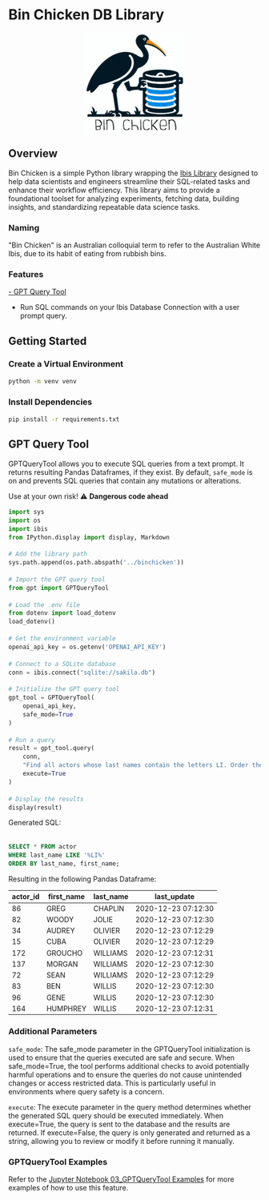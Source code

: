 # Bin Chicken DB Library

<p align="center">
<img src="bin_chicken_logo.png" style="display: block; margin: 0 auto; width: 200px; height: 200px;">
</p>

## Overview
Bin Chicken is a simple Python library wrapping the [Ibis Library](https://ibis-project.org/) designed to help data scientists and engineers streamline their SQL-related tasks and enhance their workflow efficiency. This library aims to provide a foundational toolset for analyzing experiments, fetching data, building insights, and standardizing repeatable data science tasks.

### Naming

"Bin Chicken" is an Australian colloquial term to refer to the Australian White Ibis, due to its habit of eating from rubbish bins.

### Features

[- GPT Query Tool](#gpt-query-tool)
  - Run SQL commands on your Ibis Database Connection with a user prompt query.


## Getting Started

### Create a Virtual Environment

```bash
python -m venv venv
```

### Install Dependencies

```bash
pip install -r requirements.txt
```

## GPT Query Tool

GPTQueryTool allows you to execute SQL queries from a text prompt. It returns resulting Pandas Dataframes, if they exist.
By default, `safe_mode` is on and prevents SQL queries that contain any mutations or alterations. 

Use at your own risk! ⚠️ **Dangerous code ahead**

```python
import sys
import os
import ibis
from IPython.display import display, Markdown

# Add the library path
sys.path.append(os.path.abspath('../binchicken'))

# Import the GPT query tool
from gpt import GPTQueryTool

# Load the .env file
from dotenv import load_dotenv
load_dotenv()

# Get the environment variable
openai_api_key = os.getenv('OPENAI_API_KEY')

# Connect to a SQLite database
conn = ibis.connect("sqlite://sakila.db")

# Initialize the GPT query tool
gpt_tool = GPTQueryTool(
    openai_api_key,
    safe_mode=True
)

# Run a query
result = gpt_tool.query(
    conn, 
    "Find all actors whose last names contain the letters LI. Order the rows by last name and first name, in that order",
    execute=True
)

# Display the results
display(result)

```

Generated SQL: 

```sql

SELECT * FROM actor
WHERE last_name LIKE '%LI%'
ORDER BY last_name, first_name;
```

Resulting in the following Pandas Dataframe:

actor_id | first_name | last_name | last_update
--- | --- | --- | ---
86 | GREG | CHAPLIN | 2020-12-23 07:12:30
82 | WOODY | JOLIE | 2020-12-23 07:12:30
34 | AUDREY | OLIVIER | 2020-12-23 07:12:29
15 | CUBA | OLIVIER | 2020-12-23 07:12:29
172 | GROUCHO | WILLIAMS | 2020-12-23 07:12:31
137 | MORGAN | WILLIAMS | 2020-12-23 07:12:30
72 | SEAN | WILLIAMS | 2020-12-23 07:12:29
83 | BEN | WILLIS | 2020-12-23 07:12:30
96 | GENE | WILLIS | 2020-12-23 07:12:30
164 | HUMPHREY | WILLIS | 2020-12-23 07:12:31

### Additional Parameters

`safe_mode`:
The safe_mode parameter in the GPTQueryTool initialization is used to ensure that the queries executed are safe and secure. When safe_mode=True, the tool performs additional checks to avoid potentially harmful operations and to ensure the queries do not cause unintended changes or access restricted data. This is particularly useful in environments where query safety is a concern.

`execute`:
The execute parameter in the query method determines whether the generated SQL query should be executed immediately. When execute=True, the query is sent to the database and the results are returned. If execute=False, the query is only generated and returned as a string, allowing you to review or modify it before running it manually.

### GPTQueryTool Examples

Refer to the [Jupyter Notebook 03_GPTQueryTool Examples](https://github.com/e-loughlin/bin-chicken/blob/main/playground/03_GPTQueryTool.ipynb) for more examples of how to use this feature.
